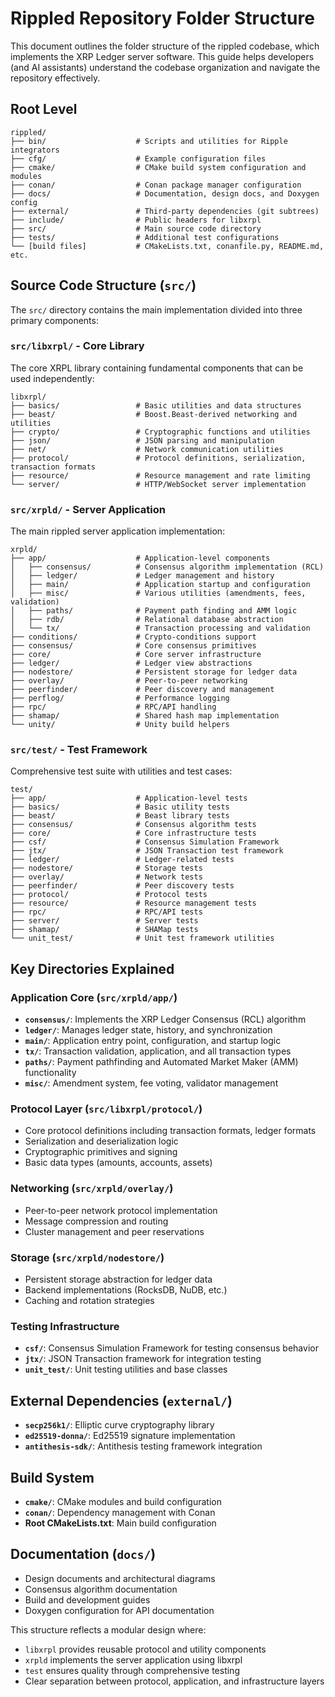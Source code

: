 # Rippled Repository Folder Structure

This document outlines the folder structure of the rippled codebase, which implements the XRP Ledger server software. This guide helps developers (and AI assistants) understand the codebase organization and navigate the repository effectively.

## Root Level

```
rippled/
├── bin/                    # Scripts and utilities for Ripple integrators
├── cfg/                    # Example configuration files
├── cmake/                  # CMake build system configuration and modules
├── conan/                  # Conan package manager configuration
├── docs/                   # Documentation, design docs, and Doxygen config
├── external/               # Third-party dependencies (git subtrees)
├── include/                # Public headers for libxrpl
├── src/                    # Main source code directory
├── tests/                  # Additional test configurations
└── [build files]           # CMakeLists.txt, conanfile.py, README.md, etc.
```

## Source Code Structure (`src/`)

The `src/` directory contains the main implementation divided into three primary components:

### `src/libxrpl/` - Core Library

The core XRPL library containing fundamental components that can be used independently:

```
libxrpl/
├── basics/                 # Basic utilities and data structures
├── beast/                  # Boost.Beast-derived networking and utilities
├── crypto/                 # Cryptographic functions and utilities
├── json/                   # JSON parsing and manipulation
├── net/                    # Network communication utilities
├── protocol/               # Protocol definitions, serialization, transaction formats
├── resource/               # Resource management and rate limiting
└── server/                 # HTTP/WebSocket server implementation
```

### `src/xrpld/` - Server Application

The main rippled server application implementation:

```
xrpld/
├── app/                    # Application-level components
│   ├── consensus/          # Consensus algorithm implementation (RCL)
│   ├── ledger/             # Ledger management and history
│   ├── main/               # Application startup and configuration
│   ├── misc/               # Various utilities (amendments, fees, validation)
│   ├── paths/              # Payment path finding and AMM logic
│   ├── rdb/                # Relational database abstraction
│   └── tx/                 # Transaction processing and validation
├── conditions/             # Crypto-conditions support
├── consensus/              # Core consensus primitives
├── core/                   # Core server infrastructure
├── ledger/                 # Ledger view abstractions
├── nodestore/              # Persistent storage for ledger data
├── overlay/                # Peer-to-peer networking
├── peerfinder/             # Peer discovery and management
├── perflog/                # Performance logging
├── rpc/                    # RPC/API handling
├── shamap/                 # Shared hash map implementation
└── unity/                  # Unity build helpers
```

### `src/test/` - Test Framework

Comprehensive test suite with utilities and test cases:

```
test/
├── app/                    # Application-level tests
├── basics/                 # Basic utility tests
├── beast/                  # Beast library tests
├── consensus/              # Consensus algorithm tests
├── core/                   # Core infrastructure tests
├── csf/                    # Consensus Simulation Framework
├── jtx/                    # JSON Transaction test framework
├── ledger/                 # Ledger-related tests
├── nodestore/              # Storage tests
├── overlay/                # Network tests
├── peerfinder/             # Peer discovery tests
├── protocol/               # Protocol tests
├── resource/               # Resource management tests
├── rpc/                    # RPC/API tests
├── server/                 # Server tests
├── shamap/                 # SHAMap tests
└── unit_test/              # Unit test framework utilities
```

## Key Directories Explained

### Application Core (`src/xrpld/app/`)

- **`consensus/`**: Implements the XRP Ledger Consensus (RCL) algorithm
- **`ledger/`**: Manages ledger state, history, and synchronization
- **`main/`**: Application entry point, configuration, and startup logic
- **`tx/`**: Transaction validation, application, and all transaction types
- **`paths/`**: Payment pathfinding and Automated Market Maker (AMM) functionality
- **`misc/`**: Amendment system, fee voting, validator management

### Protocol Layer (`src/libxrpl/protocol/`)

- Core protocol definitions including transaction formats, ledger formats
- Serialization and deserialization logic
- Cryptographic primitives and signing
- Basic data types (amounts, accounts, assets)

### Networking (`src/xrpld/overlay/`)

- Peer-to-peer network protocol implementation
- Message compression and routing
- Cluster management and peer reservations

### Storage (`src/xrpld/nodestore/`)

- Persistent storage abstraction for ledger data
- Backend implementations (RocksDB, NuDB, etc.)
- Caching and rotation strategies

### Testing Infrastructure

- **`csf/`**: Consensus Simulation Framework for testing consensus behavior
- **`jtx/`**: JSON Transaction framework for integration testing
- **`unit_test/`**: Unit testing utilities and base classes

## External Dependencies (`external/`)

- **`secp256k1/`**: Elliptic curve cryptography library
- **`ed25519-donna/`**: Ed25519 signature implementation
- **`antithesis-sdk/`**: Antithesis testing framework integration

## Build System

- **`cmake/`**: CMake modules and build configuration
- **`conan/`**: Dependency management with Conan
- **Root CMakeLists.txt**: Main build configuration

## Documentation (`docs/`)

- Design documents and architectural diagrams
- Consensus algorithm documentation
- Build and development guides
- Doxygen configuration for API documentation

This structure reflects a modular design where:
- `libxrpl` provides reusable protocol and utility components
- `xrpld` implements the server application using libxrpl
- `test` ensures quality through comprehensive testing
- Clear separation between protocol, application, and infrastructure layers